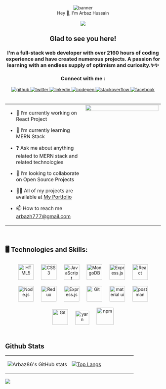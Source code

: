 <!--  [![Matrix SVG](https://raw.githubusercontent.com/rodrigograca31/rodrigograca31/master/matrix.svg)]()  -->
<div align="center">
<img src="https://scontent.fbom40-1.fna.fbcdn.net/v/t39.30808-6/327919703_1341095023125044_7165777461153271444_n.png?stp=dst-jpg&_nc_cat=107&ccb=1-7&_nc_sid=19026a&_nc_ohc=7XwemiGRCxAAX_A9l6n&_nc_ht=scontent.fbom40-1.fna&oh=00_AfCOnEELuwJxi7FfnANdVmNs4i0fHuEIoiNzj-_AKYZEeQ&oe=64BF606A" alt="banner" />
</div>



<div align="center">Hey 👋, I'm Arbaz Hussain</div>  

<br />

<div align="center">
<img src="https://komarev.com/ghpvc/?username=Arbaz86&&style=flat-square" align="center" />
</div>  
  



  
<div align="center">

## Glad to see you here!  
<h3 align="center">I'm a full-stack web developer with over 2160 hours of coding experience and have created numerous projects. A passion for learning with an endless supply of optimism and curiosity.✨✨</h3>
  
  ### Connect with me : 
  <a href="https://github.com/Arbaz86" target="_blank">
<img src=https://img.shields.io/badge/github-%2324292e.svg?&style=for-the-badge&logo=github&logoColor=white alt=github style="margin-bottom: 5px;" />
</a>
<a href="https://twitter.com/ArbazH10" target="_blank">
<img src=https://img.shields.io/badge/twitter-%2300acee.svg?&style=for-the-badge&logo=twitter&logoColor=white alt=twitter style="margin-bottom: 5px;" />
</a>
<a href="https://linkedin.com/in/arbazhussain10" target="_blank">
<img src=https://img.shields.io/badge/linkedin-%231E77B5.svg?&style=for-the-badge&logo=linkedin&logoColor=white alt=linkedin style="margin-bottom: 5px;" />
</a>
<a href="https://codepen.com/Arbaz86" target="_blank">
<img src=https://img.shields.io/badge/codepen-%23131417.svg?&style=for-the-badge&logo=codepen&logoColor=white alt=codepen style="margin-bottom: 5px;" />
</a>
<a href="https://stackoverflow.com/users/18754593/arbaz-hussain" target="_blank">
<img src=https://img.shields.io/badge/stackoverflow-%23F28032.svg?&style=for-the-badge&logo=stackoverflow&logoColor=white alt=stackoverflow style="margin-bottom: 5px;" />
</a>
<a href="https://www.facebook.com/ArbazH10" target="_blank">
<img src=https://img.shields.io/badge/facebook-%232E87FB.svg?&style=for-the-badge&logo=facebook&logoColor=white alt=facebook style="margin-bottom: 5px;" />
</a>  
</div>  

<br/>  



<table><tr><td valign="top" width="50%">

- 🔭 I’m currently working on React Project  
  

- 🌱 I’m currently learning MERN Stack  
  

- ❓ Ask me about anything related to MERN stack and related technologies  
  

- 👯 I’m looking to collaborate on Open Source Projects  
  

-  👨‍💻 All of my projects are available at  [My Portfolio](https://arbaz-hussain-portfolio.netlify.app/)  

- 📫 How to reach me arbazh777@gmail.com

</td><td valign="top" width="50%">

<div align="center">
<img src="https://raw.githubusercontent.com/BhuvaneshHingal/HELLO-WORLD/master/resources/Hello%20World!.gif" align="center" style="width: 100%" />
</div>  


</td></tr></table>  

<br/>  

## 🖥️ Technologies and Skills: 
<div align="center">  
<img style="margin: 10px" src="https://profilinator.rishav.dev/skills-assets/html5-original-wordmark.svg" alt="HTML5" height="50" />  
<img style="margin: 10px" src="https://profilinator.rishav.dev/skills-assets/css3-original-wordmark.svg" alt="CSS3" height="50" />  
<img style="margin: 10px" src="https://profilinator.rishav.dev/skills-assets/javascript-original.svg" alt="JavaScript" height="50" />  
<img style="margin: 10px" src="https://profilinator.rishav.dev/skills-assets/mongodb-original-wordmark.svg" alt="MongoDB" height="50" />  
<img style="margin: 10px" src="https://profilinator.rishav.dev/skills-assets/express-original-wordmark.svg" alt="Express.js" height="50" />  
<img style="margin: 10px" src="https://profilinator.rishav.dev/skills-assets/react-original-wordmark.svg" alt="React" height="50" />  
<img style="margin: 10px" src="https://profilinator.rishav.dev/skills-assets/nodejs-original-wordmark.svg" alt="Node.js" height="50" />  
<img style="margin: 10px" src="https://profilinator.rishav.dev/skills-assets/redux-original.svg" alt="Redux" height="50" />
<img style="margin: 10px" src="https://www.pngrepo.com/png/303670/180/firebase-1-logo.png" alt="Express.js" height="50" />  
<img style="margin: 10px" src="https://profilinator.rishav.dev/skills-assets/git-scm-icon.svg" alt="Git" height="50" />
<img style="margin: 10px" src="https://imgs.search.brave.com/_GSAYzJnVRCx-G0-GPGR5mgeLDBTXpwe0WwDQYRvQJo/rs:fit:300:238:1/g:ce/aHR0cHM6Ly9zZWVr/bG9nby5jb20vaW1h/Z2VzL00vbWF0ZXJp/YWwtdWktbG9nby01/QkRDQjlCQThGLXNl/ZWtsb2dvLmNvbS5w/bmc" alt="material ui" height="50" />
 
 <img style="margin: 10px" src="https://img.uxwing.com/wp-content/themes/uxwing/download/brands-social-media/postman-icon.png" alt="postman" height="50" />
 <img style="margin: 10px" src="https://imgs.search.brave.com/sgfOVT7jfNlikgP7jdbI-cKq9_EkM_MWpww6KLdPoS8/rs:fit:1200:1200:1/g:ce/aHR0cHM6Ly9jZG4u/ZnJlZWJpZXN1cHBs/eS5jb20vbG9nb3Mv/bGFyZ2UvMngvd2Vi/cGFjay1pY29uLWxv/Z28tcG5nLXRyYW5z/cGFyZW50LnBuZw" alt="Git" height="50" />
  <img style="margin: 10px" src="https://intoli.com/img/banners/yarn-logo.png" alt="yarn" height="45" />
  <img style="margin: 10px" src="https://imgs.search.brave.com/WV6VEtYwmD8e3_kn_oL3vLNszt0xkCZpzLeV4kKG1a0/rs:fit:1200:1200:1/g:ce/aHR0cHM6Ly93d3cu/bG9nb2x5bnguY29t/L2ltYWdlcy9sb2dv/bHlueC83Zi83ZmI5/NzZhNTM3NjIwZmVk/MzEwODcyZDUzM2Nk/MTYxYy5wbmc" alt="npm" height="55" />
 
</div>  

<br/>  


## Github Stats  
<table align="center"><tr><td valign="top" width="50%">


![Arbaz86's GitHub stats](https://github-readme-stats.vercel.app/api?username=Arbaz86&show_icons=true&theme=highcontrast)

</td><td valign="top" width="50%">
                                 
[![Top Langs](https://github-readme-stats.vercel.app/api/top-langs/?username=Arbaz86&layout=compact&theme=chartreuse-dark&hide_border=false&bg_color=0D1117)](https://github.com/Arbaz86/github-readme-stats)
                                 

</td></tr></table>  
 <img  src="https://raw.githubusercontent.com/Trilokia/Trilokia/379277808c61ef204768a61bbc5d25bc7798ccf1/bottom_header.svg" />
  
